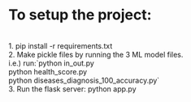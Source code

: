# To setup the project:
<br>
1. pip install -r requirements.txt<br>
2. Make pickle files by running the 3 ML model files.<br>
   i.e.) run:`python in_out.py<br>
              python health_score.py<br>
              python diseases_diagnosis_100_accuracy.py` <br>
3. Run the flask server: python app.py <br>
              
   
